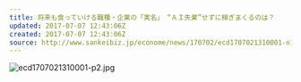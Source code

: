 ```yaml
---
title: 将来も食っていける職種・企業の「実名」　“ＡＩ失業”せずに稼ぎまくるのは？
updated: 2017-07-07 12:43:06Z
created: 2017-07-07 12:43:06Z
source: http://www.sankeibiz.jp/econome/news/170702/ecd1707021310001-n1.htm
---
```


![ecd1707021310001-p2.jpg](../_resources/ecd1707021310001-p2.jpg)